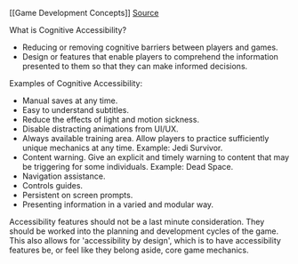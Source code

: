 
[[Game Development Concepts]]
[Source](https://www.youtube.com/watch?v=bVDwtA40-iY&ab_channel=GDC2025)

What is Cognitive Accessibility?
* Reducing or removing cognitive barriers between players and games.
* Design or features that enable players to comprehend the information presented to them so that they can make informed decisions.

Examples of Cognitive Accessibility:
* Manual saves at any time.
* Easy to understand subtitles.
* Reduce the effects of light and motion sickness.
* Disable distracting animations from UI/UX.
* Always available training area. Allow players to practice sufficiently unique mechanics at any time. Example: Jedi Survivor.
* Content warning. Give an explicit and timely warning to content that may be triggering for some individuals. Example: Dead Space.
* Navigation assistance.
* Controls guides.
* Persistent on screen prompts.
* Presenting information in a varied and modular way.

Accessibility features should not be a last minute consideration. They should be worked into the planning and development cycles of the game. This also allows for 'accessibility by design', which is to have accessibility features be, or feel like they belong aside, core game mechanics.